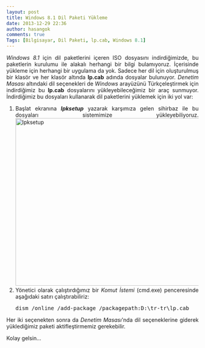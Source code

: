 ```yaml
---
layout: post
title: Windows 8.1 Dil Paketi Yükleme
date: 2013-12-29 22:36
author: hasangok
comments: true
Tags: [Bilgisayar, Dil Paketi, lp.cab, Windows 8.1]
---
```

<p style="text-align: justify;"><em>Windows 8.1</em> için dil paketlerini içeren ISO dosyasını indirdiğimizde, bu paketlerin kurulumu ile alakalı herhangi bir bilgi bulamıyoruz. İçerisinde yükleme için herhangi bir uygulama da yok. Sadece her dil için oluşturulmuş bir klasör ve her klasör altında <strong>lp.cab</strong> adında dosyalar bulunuyor. <em>Denetim Masası</em> altındaki dil seçenekleri de <em>Windows</em> arayüzünü Türkçeleştirmek için indirdiğimiz bu <strong>lp.cab</strong> dosyalarını yükleyebileceğimiz bir araç sunmuyor. İndirdiğimiz bu dosyaları kullanarak dil paketlerini yüklemek için iki yol var:</p>
<p style="text-align: justify;"><!--more--></p>

<ol style="text-align: justify;">
	<li>Başlat ekranına <em><strong>lpksetup</strong></em> yazarak karşımıza gelen sihirbaz ile bu dosyaları sistemimize yükleyebiliyoruz.
<img class="aligncenter size-full wp-image-561" alt="lpksetup" src="http://www.hasangok.com.tr/wp-content/uploads/2013/12/lpksetup.png" width="623" height="439" /></li>
	<li>Yönetici olarak çalıştırdığımız bir <em>Komut İstemi</em> (cmd.exe) penceresinde aşağıdaki satırı çalıştırabiliriz:
<pre class="lang:default decode:true">dism /online /add-package /packagepath:D:\tr-tr\lp.cab</pre>
</li>
</ol>
<p style="text-align: justify;">Her iki seçenekten sonra da <em>Denetim Masası</em>'nda dil seçeneklerine giderek yüklediğimiz paketi aktifleştirmemiz gerekebilir.</p>
<p style="text-align: justify;">Kolay gelsin...</p>
